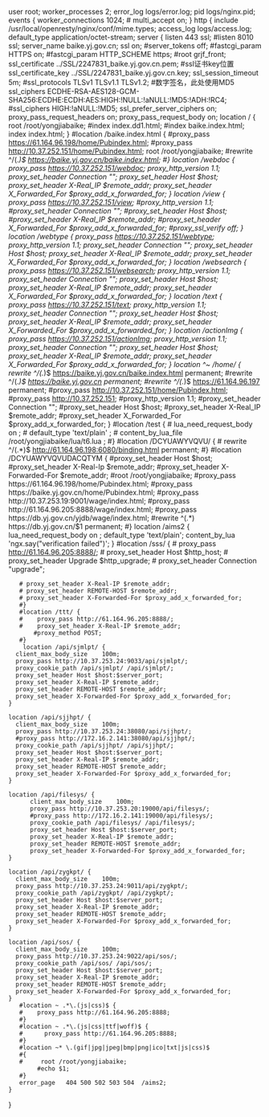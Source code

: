 
user root;
worker_processes  2;
error_log  logs/error.log;
pid        logs/nginx.pid;
events {
    worker_connections  1024;
    # multi_accept on;
}
http {
    include       /usr/local/openresty/nginx/conf/mime.types;
    access_log    logs/access.log;
    default_type  application/octet-stream;
    server {
      listen 443 ssl;
      #listen 8010 ssl;
      server_name  baike.yj.gov.cn;
      ssl on;
      #server_tokens off;
      #fastcgi_param HTTPS  on;
      #fastcgi_param HTTP_SCHEME https;
      #root grjf_front;
      ssl_certificate     ../SSL/2247831_baike.yj.gov.cn.pem;
      #ssl证书key位置
      ssl_certificate_key  ../SSL/2247831_baike.yj.gov.cn.key;
      ssl_session_timeout 5m;
      #ssl_protocols TLSv1 TLSv1.1 TLSv1.2;
      #数字签名，此处使用MD5
      ssl_ciphers ECDHE-RSA-AES128-GCM-SHA256:ECDHE:ECDH:AES:HIGH:!NULL:!aNULL:!MD5:!ADH:!RC4;
      #ssl_ciphers  HIGH:!aNULL:!MD5;
      ssl_prefer_server_ciphers  on;
      proxy_pass_request_headers on;
      proxy_pass_request_body on;
       location / {
           root /root/yongjiabaike;
           #index index.dd1.html;
           #index baike.index.html;
           index index.html;
       }
       #location /baike.index.html {
           #proxy_pass https://61.164.96.198/home/Pubindex.html;
           #proxy_pass http://10.37.252.151/home/Pubindex.html;
           root /root/yongjiabaike;
           #rewrite ^/(.*)$  https://baike.yj.gov.cn/baike.index.html;
       #}
       location /webdoc {
           proxy_pass https://10.37.252.151/webdoc;
           proxy_http_version 1.1;
           proxy_set_header Connection "";
           proxy_set_header Host  $host;
           proxy_set_header X-Real_IP $remote_addr;
           proxy_set_header X_Forwarded_For $proxy_add_x_forwarded_for;
       }
       location /view {
           proxy_pass https://10.37.252.151/view;
           #proxy_http_version 1.1;
           #proxy_set_header Connection "";
           #proxy_set_header Host  $host;
           #proxy_set_header X-Real_IP $remote_addr;
           #proxy_set_header X_Forwarded_For $proxy_add_x_forwarded_for;
           #proxy_ssl_verify   off;
       }
       location /webtype {
           proxy_pass https://10.37.252.151/webtype;
           proxy_http_version 1.1;
           proxy_set_header Connection "";
           proxy_set_header Host  $host;
           proxy_set_header X-Real_IP $remote_addr;
           proxy_set_header X_Forwarded_For $proxy_add_x_forwarded_for;
       }
       location /websearch {
           proxy_pass https://10.37.252.151/websearch;
           proxy_http_version 1.1;
           proxy_set_header Connection "";
           proxy_set_header Host  $host;
           proxy_set_header X-Real_IP $remote_addr;
           proxy_set_header X_Forwarded_For $proxy_add_x_forwarded_for;
       }
       location /text {
           proxy_pass https://10.37.252.151/text;
           proxy_http_version 1.1;
           proxy_set_header Connection "";
           proxy_set_header Host  $host;
           proxy_set_header X-Real_IP $remote_addr;
           proxy_set_header X_Forwarded_For $proxy_add_x_forwarded_for;
       }
       location /actionImg {
           proxy_pass https://10.37.252.151/actionImg;
           proxy_http_version 1.1;
           proxy_set_header Connection "";
           proxy_set_header Host  $host;
           proxy_set_header X-Real_IP $remote_addr;
           proxy_set_header X_Forwarded_For $proxy_add_x_forwarded_for;
       }
       location ^~ /home/ {
           rewrite ^/(.*)$ https://baike.yj.gov.cn/baike.index.html permanent;
           #rewrite ^/(.*)$ https://baike.yj.gov.cn permanent;
           #rewrite ^/(.*)$ https://61.164.96.197 permanent;
           #proxy_pass http://10.37.252.151/home/Pubindex.html;
           #proxy_pass http://10.37.252.151;
           #proxy_http_version 1.1;
           #proxy_set_header Connection "";
           #proxy_set_header Host  $host;
           #proxy_set_header X-Real_IP $remote_addr;
           #proxy_set_header X_Forwarded_For $proxy_add_x_forwarded_for;
       }
       #location /test {
       #    lua_need_request_body on ;
       #    default_type 'text/plain' ;
       #    content_by_lua_file /root/yongjiabaike/lua/t6.lua ;
       #}
       #location /DCYUAWYVQVU/ {
       #    rewrite ^/(.*)$ http://61.164.96.198:6080/binding.html permanent;
       #}
       #location /DCYUAWYVQVUDACQTYM {
           #proxy_set_header Host $host;
           #proxy_set_header X-Real-Ip $remote_addr;
           #proxy_set_header X-Forwarded-For $remote_addr;
           #root /root/yongjiabaike;
           #proxy_pass https://61.164.96.198/home/Pubindex.html;
           #proxy_pass https://baike.yj.gov.cn/home/Pubindex.html;
           #proxy_pass http://10.37.253.19:9001/wage/index.html;
           #proxy_pass http://61.164.96.205:8888/wage/index.html;
           #proxy_pass https://db.yj.gov.cn/yjdb/wage/index.html;
           #rewrite ^(.*) https://db.yj.gov.cn/$1 permanent;
       #}
       location /aims2 {
           lua_need_request_body on ;
           default_type 'text/plain';
           content_by_lua 'ngx.say("verification failed")';
       }
       #location /sss/ {
       #    proxy_pass http://61.164.96.205:8888/;
       #     proxy_set_header Host $http_host;
       # proxy_set_header Upgrade $http_upgrade;
       # proxy_set_header Connection "upgrade";
  
       # proxy_set_header X-Real-IP $remote_addr;
       # proxy_set_header REMOTE-HOST $remote_addr;
       # proxy_set_header X-Forwarded-For $proxy_add_x_forwarded_for;
       #}
       #location /ttt/ {
       #    proxy_pass http://61.164.96.205:8888/;
       #    proxy_set_header X-Real-IP $remote_addr;
           #proxy_method POST;
       #}
        location /api/sjmlpt/ {
      client_max_body_size    100m;
      proxy_pass http://10.37.253.24:9033/api/sjmlpt/;
      proxy_cookie_path /api/sjmlpt/ /api/sjmlpt/;
      proxy_set_header Host $host:$server_port;
      proxy_set_header X-Real-IP $remote_addr;
      proxy_set_header REMOTE-HOST $remote_addr;
      proxy_set_header X-Forwarded-For $proxy_add_x_forwarded_for;
    }
    
    location /api/sjjhpt/ {
      client_max_body_size    100m;
      proxy_pass http://10.37.253.24:38080/api/sjjhpt/;
      #proxy_pass http://172.16.2.141:38080/api/sjjhpt/;
      proxy_cookie_path /api/sjjhpt/ /api/sjjhpt/;
      proxy_set_header Host $host:$server_port;
      proxy_set_header X-Real-IP $remote_addr;
      proxy_set_header REMOTE-HOST $remote_addr;
      proxy_set_header X-Forwarded-For $proxy_add_x_forwarded_for;
    }
    
    location /api/filesys/ {
          client_max_body_size    100m;
          proxy_pass http://10.37.253.20:19000/api/filesys/;
          #proxy_pass http://172.16.2.141:19000/api/filesys/;
          proxy_cookie_path /api/filesys/ /api/filesys/;
          proxy_set_header Host $host:$server_port;
          proxy_set_header X-Real-IP $remote_addr;
          proxy_set_header REMOTE-HOST $remote_addr;
          proxy_set_header X-Forwarded-For $proxy_add_x_forwarded_for;
    }
    
    location /api/zygkpt/ {
      client_max_body_size    100m;
      proxy_pass http://10.37.253.24:9011/api/zygkpt/;
      proxy_cookie_path /api/zygkpt/ /api/zygkpt/;
      proxy_set_header Host $host:$server_port;
      proxy_set_header X-Real-IP $remote_addr;
      proxy_set_header REMOTE-HOST $remote_addr;
      proxy_set_header X-Forwarded-For $proxy_add_x_forwarded_for;
    }
    
    location /api/sos/ {
      client_max_body_size    100m;
      proxy_pass http://10.37.253.24:9022/api/sos/;
      proxy_cookie_path /api/sos/ /api/sos/;
      proxy_set_header Host $host:$server_port;
      proxy_set_header X-Real-IP $remote_addr;
      proxy_set_header REMOTE-HOST $remote_addr;
      proxy_set_header X-Forwarded-For $proxy_add_x_forwarded_for;
    }
       #location ~ .*\.(js|css)$ {
       #    proxy_pass http://61.164.96.205:8888;
       #}
       #location ~ .*\.(js|css|ttf|woff)$ {
       #      proxy_pass http://61.164.96.205:8888;
       #}
       #location ~* \.(gif|jpg|jpeg|bmp|png|ico|txt|js|css)$ 
       #{    
       #     root /root/yongjiabaike;
            #echo $1;
       #}
       error_page   404 500 502 503 504  /aims2;
    }
}
